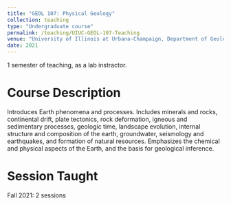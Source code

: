```yaml
---
title: "GEOL 107: Physical Geology"
collection: teaching
type: "Undergraduate course"
permalink: /teaching/UIUC-GEOL-107-Teaching
venue: "University of Illinois at Urbana-Champaign, Department of Geology"
date: 2021
---
```


1 semester of teaching, as a lab instractor.

Course Description
======
Introduces Earth phenomena and processes. Includes minerals and rocks, continental drift, plate tectonics, rock deformation, igneous and sedimentary processes, geologic time, landscape evolution, internal structure and composition of the earth, groundwater, seismology and earthquakes, and formation of natural resources. Emphasizes the chemical and physical aspects of the Earth, and the basis for geological inference.

Session Taught
======
Fall 2021: 2 sessions
